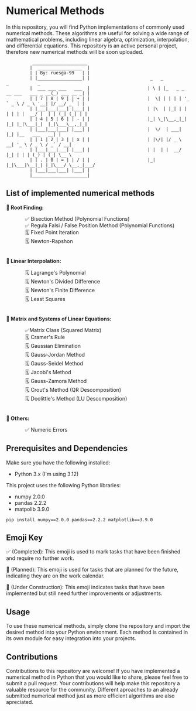 # Numerical Methods 

In this repository, you will find Python implementations of commonly used numerical methods. These algorithms are useful for solving a wide range of mathematical problems, including linear algebra, optimization, interpolation, and differential equations. This repository is an active personal project, therefore new numerical methods will be soon uploaded.

```
          _____________________
         |  _________________  |
         | | By: ruesga-99   | |
         | |_________________| |                       _   _                           _           _ 
         |  ___ ___ ___   ___  |                      | \ | |_   _ _ __ ___   ___ _ __(_) ___ __ _| |
         | | 7 | 8 | 9 | | + | |                      |  \| | | | | '_ ` _ \ / _ \ '__| |/ __/ _` | |                   
         | |___|___|___| |___| |                      | |\  | |_| | | | | | |  __/ |  | | (_| (_| | |                             
         | | 4 | 5 | 6 | | - | |                      |_| \_|\__,_|_| |_| |_|\___|_|  |_|\___\__,_|_|                             
         | |___|___|___| |___| |                      |  \/  | ___| |_| |__   ___   __| |                             
         | | 1 | 2 | 3 | | x | |                      | |\/| |/ _ \ __| '_ \ / _ \ / _` / __|                           
         | |___|___|___| |___| |                      | |  | |  __/ |_| | | | (_) | (_| \__ \                          
         | | . | 0 | = | | / | |                      |_|  |_|\___|\__|_| |_|\___/ \__,_|___/                         
         | |___|___|___| |___| |                           
         |_____________________|
```

## List of implemented numerical methods

**🧮 Root Finding:**

<dl>
  <dd> &nbsp&nbsp ✅ Bisection Method (Polynomial Functions)</dd>
  <dd> &nbsp&nbsp ✅ Regula Falsi / False Position Method (Polynomial Functions)</dd>
  <dd> &nbsp&nbsp 🗓️ Fixed Point Iteration</dd>
  <dd> &nbsp&nbsp 🗓️ Newton-Rapshon</dd></br>
</dl>

**🧮 Linear Interpolation:**

<dl>
  <dd> &nbsp&nbsp 🗓️ Lagrange's Polynomial</dd>
  <dd> &nbsp&nbsp 🗓️ Newton's Divided Difference </dd>
  <dd> &nbsp&nbsp 🗓️ Newton's Finite Difference </dd>
  <dd> &nbsp&nbsp 🗓️ Least Squares</dd></br>
</dl>

**🧮 Matrix and Systems of Linear Equations:**

<dl>
  <dd> &nbsp&nbsp ✅Matrix Class (Squared Matrix) </dd>
  <dd> &nbsp&nbsp 🗓️ Cramer's Rule</dd>
  <dd> &nbsp&nbsp 🗓️ Gaussian Elimination</dd>
  <dd> &nbsp&nbsp 🗓️ Gauss-Jordan Method</dd>
  <dd> &nbsp&nbsp 🗓️ Gauss-Seidel Method</dd>
  <dd> &nbsp&nbsp 🗓️ Jacobi's Method</dd>
  <dd> &nbsp&nbsp 🗓️ Gauss-Zamora Method</dd>
  <dd> &nbsp&nbsp 🗓️ Crout's Method (QR Descomposition) </dd>
  <dd> &nbsp&nbsp 🗓️ Doolittle's Method (LU Descomposition) </dd></br>
</dl>

**🧮 Others:**

<dl>
  <dd> &nbsp&nbsp ✅ Numeric Errors</dd>
</dl>

## Prerequisites and Dependencies
Make sure you have the following installed:
- Python 3.x (I'm using 3.12)

This project uses the following Python libraries:
- numpy 2.0.0
- pandas 2.2.2
- matpolib 3.9.0

```
pip install numpy==2.0.0 pandas==2.2.2 matplotlib==3.9.0
```

## Emoji Key
✅ (Completed): This emoji is used to mark tasks that have been finished and require no further work.

📅 (Planned): This emoji is used for tasks that are planned for the future, indicating they are on the work calendar.

🚧 (Under Construction): This emoji indicates tasks that have been implemented but still need further improvements or adjustments.

## Usage
To use these numerical methods, simply clone the repository and import the desired method into your Python environment. Each method is contained in its own module for easy integration into your projects.

## Contributions
Contributions to this repository are welcome! If you have implemented a numerical method in Python that you would like to share, please feel free to submit a pull request. Your contributions will help make this repository a valuable resource for the community. Different aproaches to an already submitted numerical method just as more efficient algorithms are also apreciated.
